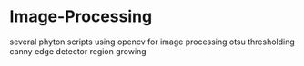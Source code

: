 # Image-Processing
several phyton scripts using opencv for image processing
otsu thresholding
canny edge detector
region growing
